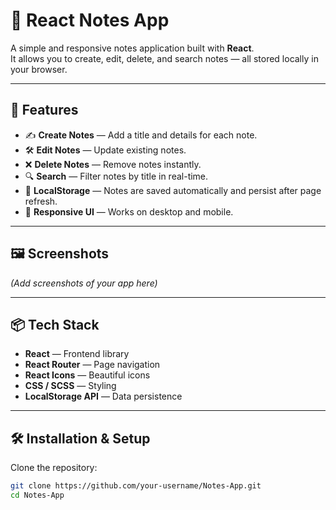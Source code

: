 # 📝 React Notes App

A simple and responsive notes application built with **React**.  
It allows you to create, edit, delete, and search notes — all stored locally in your browser.

---

## 🚀 Features
- ✍️ **Create Notes** — Add a title and details for each note.
- 🛠 **Edit Notes** — Update existing notes.
- ❌ **Delete Notes** — Remove notes instantly.
- 🔍 **Search** — Filter notes by title in real-time.
- 💾 **LocalStorage** — Notes are saved automatically and persist after page refresh.
- 🎨 **Responsive UI** — Works on desktop and mobile.

---

## 🖼️ Screenshots
*(Add screenshots of your app here)*

---

## 📦 Tech Stack
- **React** — Frontend library
- **React Router** — Page navigation
- **React Icons** — Beautiful icons
- **CSS / SCSS** — Styling
- **LocalStorage API** — Data persistence

---

## 🛠️ Installation & Setup

Clone the repository:
```bash
git clone https://github.com/your-username/Notes-App.git
cd Notes-App
